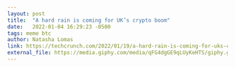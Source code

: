 ```yaml
---
layout: post
title:  "A hard rain is coming for UK’s crypto boom"
date:   2022-01-04 16:29:23 -0500
tags: meme btc
author: Natasha Lomas
link: https://techcrunch.com/2022/01/19/a-hard-rain-is-coming-for-uks-crypto-boom/
external_file: https://media.giphy.com/media/qFG4dgGE9qLUyKeHTS/giphy.gif
---
```

